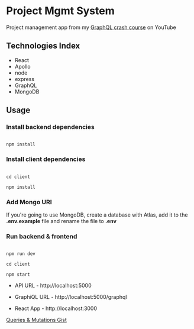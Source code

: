 
# Project Mgmt System

Project management app from my [GraphQL crash course](https://youtu.be/BcLNfwF04Kw) on YouTube

## Technologies Index
- React
- Apollo
- node
- express
- GraphQL
- MongoDB


## Usage



### Install backend dependencies

```

npm install

```



### Install client dependencies

```

cd client

npm install

```



### Add Mongo URI

If you're going to use MongoDB, create a database with Atlas, add it to the **.env.example** file and rename the file to **.env**



### Run backend & frontend

```

npm run dev

cd client

npm start

```



- API URL - http://localhost:5000

- GraphiQL URL - http://localhost:5000/graphql

- React App - http://localhost:3000



[Queries & Mutations Gist](https://gist.github.com/bradtraversy/fc527bc9a4659ab8de8e8066f3498723)
